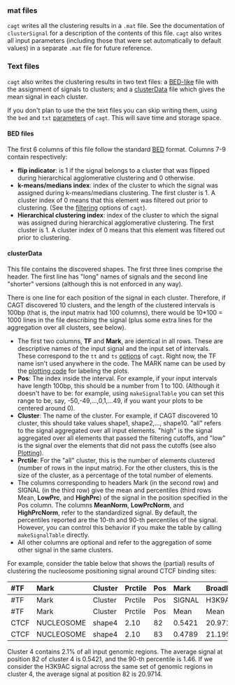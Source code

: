 ### mat files ###
`cagt` writes all the clustering results in a `.mat` file. See the documentation of `clusterSignal` for a description of the contents of this file. `cagt` also writes all input parameters (including those that were set automatically to default values) in a separate `.mat` file for future reference.

### Text files ###
`cagt` also writes the clustering results in two text files: a [BED-like](OutputFormats#BED_files.md) file with the assignment of signals to clusters; and a [clusterData](OutputFormats#clusterData.md) file which gives the mean signal in each cluster.

If you don't plan to use the the text files you can skip writing them, using the `bed` and `txt` [parameters](Manual#Output_parameters.md) of `cagt`. This will save time and storage space.

#### BED files ####
The first 6 columns of this file follow the standard [BED](http://genome.ucsc.edu/FAQ/FAQformat.html#format1) format. Columns 7-9 contain respectively:
  * **flip indicator**: is 1 if the signal belongs to a cluster that was flipped during hierarchical agglomerative clustering and 0 otherwise.
  * **k-means/medians index**: index of the cluster to which the signal was assigned during k-means/medians clustering. The first cluster is 1. A cluster index of 0 means that this element was filtered out prior to clustering. (See the [filtering](Manual#Signal_filtering_parameters.md) options of `cagt`).
  * **Hierarchical clustering index**: index of the cluster to which the signal was assigned during hierarchical agglomerative clustering. The first cluster is 1. A cluster index of 0 means that this element was filtered out prior to clustering.

#### clusterData ####
This file contains the discovered shapes. The first three lines comprise the header. The first line has "long" names of signals and the second line "shorter" versions (although this is not enforced in any way).

There is one line for each position of the signal in each cluster. Therefore, if CAGT discovered 10 clusters, and the length of the clustered intervals is 100bp (that is, the input matrix had 100 columns), there would be 10\*100 = 1000 lines in the file describing the signal (plus some extra lines for the aggregation over all clusters, see below).

  * The first two columns, **TF** and **Mark**, are identical in all rows. These are descriptive names of the input signal and the input set of intervals. These correspond to the `tt` and `ts` [options](Manual#Output_parameters.md) of `cagt`. Right now, the TF name isn't used anywhere in the code. The MARK name can be used by the [plotting code](Plotting.md) for labeling the plots.
  * **Pos**: The index inside the interval. For example, if your input intervals have length 100bp, this should be a number from 1 to 100. (Although it doesn't have to be: for example, using `makeSignalTable` you can set this range to be, say, -50,-49,...,0,1,...49, if you want your plots to be centered around 0).
  * **Cluster**: The name of the cluster. For example, if CAGT discovered 10 cluster, this should take values shape1, shape2,..., shape10. "all" refers to the signal aggregated over all input elements. "high" is the signal aggregated over all elements that passed the filtering cutoffs, and "low" is the signal over the elements that did not pass the cutoffs (see also [Plotting](Plotting.md)).
  * **Prctile**: For the "all" cluster, this is the number of elements clustered (number of rows in the input matrix). For the other clusters, this is the size of the cluster, as a percentage of the total number of elements.
  * The columns corresponding to headers Mark (in the second row) and SIGNAL (in the third row) give the mean and percentiles (third rows Mean, **LowPrc**, and **HighPrc**) of the signal in the position specified in the Pos column. The columns **MeanNorm**, **LowPrcNorm**, and **HighPrcNorm**, refer to the standardized signal. By default, the percentiles reported are the 10-th and 90-th percentiles of the signal. However, you can control this behavior if you make the table by calling `makeSignalTable` directly.
  * All other columns are optional and refer to the aggregation of some other signal in the same clusters.

For example, consider the table below that shows the (partial) results of clustering the nucleosome positioning signal around CTCF binding sites:

| #TF | Mark | Cluster | Prctile | Pos | Mark | BroadInstituteH3K9AC | Mark | BroadInstituteH3K9AC | Mark | BroadInstituteH3K9AC |
|:----|:-----|:--------|:--------|:----|:-----|:---------------------|:-----|:---------------------|:-----|:---------------------|
| #TF | Mark | Cluster | Prctile | Pos | SIGNAL | H3K9AC               | SIGNAL | H3K9AC               | SIGNAL | H3K9AC               |
| #TF | Mark | Cluster | Prctile | Pos | Mean | Mean                 | LowPrc | LowPrc               | HighPrc | HighPrc              |
| CTCF | NUCLEOSOME | shape4  | 2.10    | 82  | 0.5421 | 20.9714              | 0.0000 | 0.4600               | 1.4600 | 64.2400              |
| CTCF | NUCLEOSOME | shape4  | 2.10    | 83  | 0.4789 | 21.1952              | 0.0000 | 0.4200               | 1.3400 | 65.8600              |

Cluster 4 contains 2.1% of all input genomic regions. The average signal at position 82 of cluster 4 is 0.5421, and the 90-th percentile is 1.46. If we consider the H3K9AC signal across the same set of genomic regions in cluster 4, the average signal at position 82 is 20.9714.
